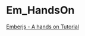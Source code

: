 # Em_HandsOn
[Emberjs - A hands on Tutorial](http://thejackalofjavascript.com/emberjs-a-hands-on-tutorial)
